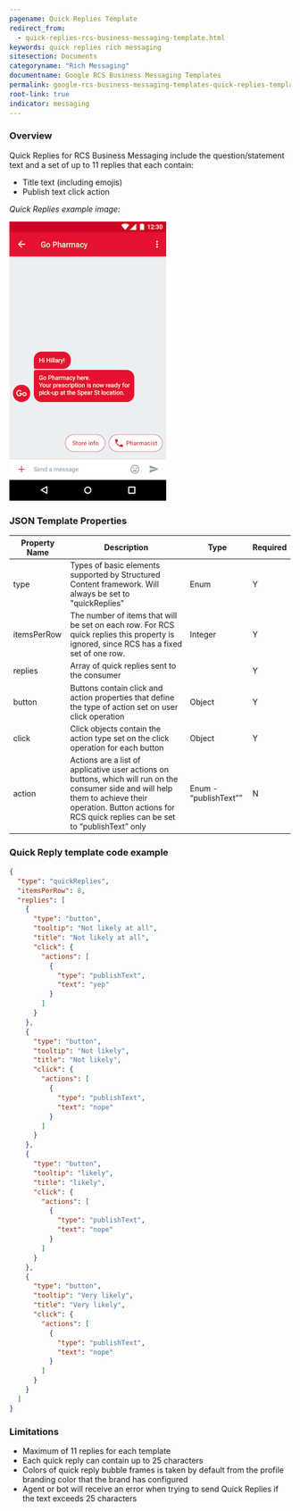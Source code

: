 ```yaml
---
pagename: Quick Replies Template
redirect_from:
  - quick-replies-rcs-business-messaging-template.html
keywords: quick replies rich messaging
sitesection: Documents
categoryname: "Rich Messaging"
documentname: Google RCS Business Messaging Templates
permalink: google-rcs-business-messaging-templates-quick-replies-template.html
root-link: true
indicator: messaging
---
```


### Overview

Quick Replies for RCS Business Messaging include the question/statement text and a set of up to 11 replies that each contain:

* Title text (including emojis)
* Publish text click action

*Quick Replies example image:*

![Quick Replies example](img/google_rcs_structuredcontent_image_5.png)

### JSON Template Properties

<table>
  <thead><tr>
    <th>Property Name</th>
    <th>Description</th>
    <th>Type</th>
    <th>Required</th>
  </tr></thead>
  <tr>
    <td>type</td>
    <td>Types of basic elements supported by Structured Content framework. Will always be set to "quickReplies"</td>
    <td>Enum</td>
    <td>Y</td>
  </tr>
  <tr>
    <td>itemsPerRow</td>
    <td>The number of items that will be set on each row. For RCS quick replies this property is ignored, since RCS has a fixed set of one row.</td>
    <td>Integer </td>
    <td>Y</td>
  </tr>
  <tr>
    <td>replies</td>
    <td>Array of quick replies sent to the consumer </td>
    <td></td>
    <td>Y</td>
  </tr>
  <tr>
    <td>button</td>
    <td>Buttons contain click and action properties that define the type of action set on user click operation </td>
    <td>Object </td>
    <td>Y</td>
  </tr>
  <tr>
    <td>click</td>
    <td>Click objects contain the action type set on the click operation for each button</td>
    <td>Object</td>
    <td>Y</td>
  </tr>
  <tr>
    <td>action</td>
    <td>Actions are a list of applicative user actions on buttons, which will run on the consumer side and will help them to achieve their operation. Button actions for RCS quick replies can be set to “publishText” only</td>
    <td>Enum - “publishText””</td>
    <td>N</td>
  </tr>
</table>

### Quick Reply template code example

```json
{
  "type": "quickReplies",
  "itemsPerRow": 8,
  "replies": [
    {
      "type": "button",
      "tooltip": "Not likely at all",
      "title": "Not likely at all",
      "click": {
        "actions": [
          {
            "type": "publishText",
            "text": "yep"
          }
        ]
      }
    },
    {
      "type": "button",
      "tooltip": "Not likely",
      "title": "Not likely",
      "click": {
        "actions": [
          {
            "type": "publishText",
            "text": "nope"
          }
        ]
      }
    },
    {
      "type": "button",
      "tooltip": "likely",
      "title": "likely",
      "click": {
        "actions": [
          {
            "type": "publishText",
            "text": "nope"
          }
        ]
      }
    },
    {
      "type": "button",
      "tooltip": "Very likely",
      "title": "Very likely",
      "click": {
        "actions": [
          {
            "type": "publishText",
            "text": "nope"
          }
        ]
      }
    }
  ]
}
```

### Limitations

* Maximum of 11 replies for each template
* Each quick reply can contain up to 25 characters
* Colors of quick reply bubble frames is taken by default from the profile branding color that the brand has configured
* Agent or bot will receive an error when trying to send Quick Replies if the text exceeds 25 characters